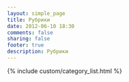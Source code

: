 ```yaml
---
layout: simple_page
title: Рубрики
date: 2012-06-10 18:30
comments: false
sharing: false
footer: true
description: Рубрики
---
```

{% include custom/category_list.html %}
